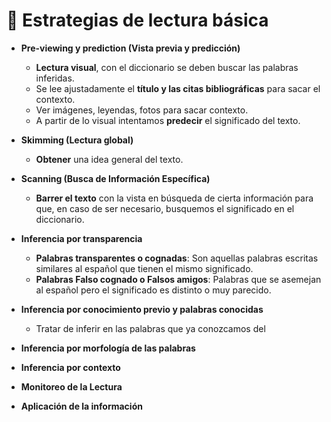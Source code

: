 # 🎯 Estrategias de lectura básica

-  **Pre-viewing y prediction (Vista previa y predicción)**
	- **Lectura visual**, con el diccionario se deben buscar las palabras inferidas.
	- Se lee ajustadamente el **título y las citas bibliográficas** para sacar el contexto.
	- Ver imágenes, leyendas, fotos para sacar contexto.
	- A partir de lo visual intentamos **predecir** el significado del texto.


- **Skimming (Lectura global)**
	- **Obtener** una idea general del texto.

- **Scanning (Busca de Información Específica)**
	- **Barrer el texto** con la vista en búsqueda de cierta información para que, en caso de ser necesario, busquemos el significado en el diccionario.

- **Inferencia por transparencia**
	- **Palabras transparentes o cognadas**: Son aquellas palabras escritas similares al español que tienen el mismo significado.
	- **Palabras Falso cognado o Falsos amigos**: Palabras que se asemejan al español pero el significado es distinto o muy parecido.

- **Inferencia por conocimiento previo y palabras conocidas**
	- Tratar de inferir en las palabras que ya conozcamos del 

- **Inferencia por morfología de las palabras**

- **Inferencia por contexto**

- **Monitoreo de la Lectura**

- **Aplicación de la información**

